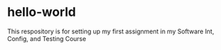 # hello-world
This respository is for setting up my first assignment in my Software Int, Config, and Testing Course
